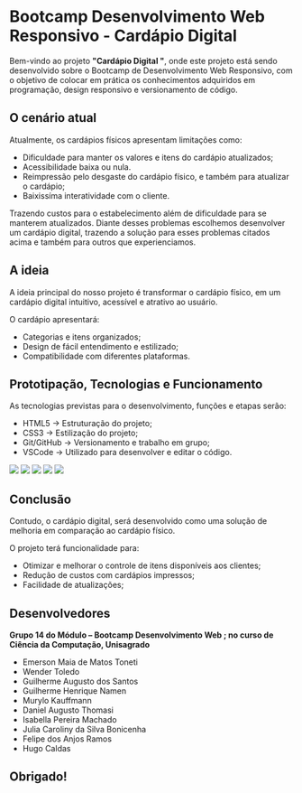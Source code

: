 # Bootcamp Desenvolvimento Web Responsivo - Cardápio Digital 

Bem-vindo ao projeto **"Cardápio Digital "**, onde este projeto está sendo desenvolvido sobre o Bootcamp de Desenvolvimento Web Responsivo, com o objetivo de colocar em prática os conhecimentos adquiridos em programação, design responsivo e versionamento de código.

## O cenário atual
Atualmente, os cardápios físicos apresentam limitações como:

- Dificuldade para manter os valores e itens do cardápio atualizados;
- Acessibilidade baixa ou nula.
- Reimpressão pelo desgaste do cardápio físico, e também para atualizar o cardápio;
- Baixissíma interatividade com o cliente.

Trazendo custos para o estabelecimento além de dificuldade para se manterem atualizados.
Diante desses problemas escolhemos desenvolver um cardápio digital, trazendo a solução para esses problemas citados acima e também para outros que experienciamos.

## A ideia

A ideia principal do nosso projeto é transformar o cardápio físico, em um cardápio digital intuitivo, acessível e atrativo ao usuário.

O cardápio apresentará:

- Categorias e itens organizados;
- Design de fácil entendimento e estilizado;
- Compatibilidade com diferentes plataformas.

## Prototipação, Tecnologias e Funcionamento

As tecnologias previstas para o desenvolvimento, funções e etapas serão:

- HTML5 -> Estruturação do projeto;
- CSS3 -> Estilização do projeto;
- Git/GitHub -> Versionamento e trabalho em grupo;
- VSCode -> Utilizado para desenvolver e editar o código.

 <img src="https://img.shields.io/badge/HTML5-E34F26?style=for-the-badge&logo=html5&logoColor=white" /> <img src="https://img.shields.io/badge/CSS3-1572B6?style=for-the-badge&logo=css3&logoColor=white" /> <img src="https://img.shields.io/badge/Git-F05032?style=for-the-badge&logo=git&logoColor=white" /> <img src="https://img.shields.io/badge/GitHub-181717?style=for-the-badge&logo=github&logoColor=white" /> <img src="https://img.shields.io/badge/VSCode-0078d7?style=for-the-badge&logo=visual-studio-code&logoColor=white"/>

## Conclusão

Contudo, o cardápio digital, será desenvolvido como uma solução de melhoria em comparação ao cardápio físico.

O projeto terá funcionalidade para:

- Otimizar e melhorar o controle de itens disponíveis aos clientes;
- Redução de custos com cardápios impressos;
- Facilidade de atualizações;

## Desenvolvedores

**Grupo 14 do Módulo – Bootcamp Desenvolvimento Web ; no curso de Ciência da Computação, Unisagrado**
- Emerson Maia de Matos Toneti
- Wender Toledo
- Guilherme Augusto dos Santos
- Guilherme Henrique Namen
- Murylo Kauffmann
- Daniel Augusto Thomasi
- Isabella Pereira Machado
- Julia Caroliny da Silva Bonicenha
- Felipe dos Anjos Ramos
- Hugo Caldas

## Obrigado!

